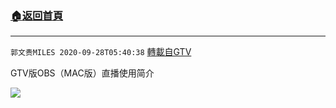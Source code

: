 ﻿###  [:house:返回首頁](https://github.com/ourhimalayas/txt)
---

`郭文贵MILES 2020-09-28T05:40:38` [轉載自GTV](https://gtv.org/web/#/UserInfo/5e596957357cc612d35a8044)

GTV版OBS（MAC版）直播使用简介

[![](https://filegroup.gtv.org/cdn-cgi/image/width=600/https://filegroup.gtv.org/group3/web/20200928/13/36/0/e14d67d165045d50a9bcfc04f361112f.png)](https://filegroup.gtv.org/group3/default/20200928/05/40/0/71411c7a31bc3ce867ccc81a67d54d4a.MOV)